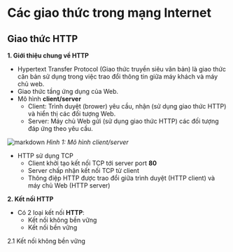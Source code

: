 # **Các giao thức trong mạng Internet**

## **Giao thức HTTP**


**1. Giới thiệu chung về HTTP**

- Hypertext Transfer Protocol (Giao thức truyền siêu văn bản) là giao thức căn bản sử dụng trong việc trao đổi thông tin giữa máy khách và máy chủ web.
- Giao thức tầng ứng dụng của Web.
- Mô hình **client/server**
    - Client: Trình duyệt (brower) yêu cầu, nhận (sử dụng giao thức HTTP) và hiển thị các đối tượng Web.
    - Server: Máy chủ Web gửi (sử dụng giao thức HTTP) các đối tượng đáp ứng theo yêu cầu.
    

![markdown](http://3.bp.blogspot.com/-5LzAAr6VSWU/U51ZfCEka-I/AAAAAAAAAFg/yYxPUkzbok8/s1600/11.PNG) 
*Hình 1: Mô hình client/server*
- HTTP sử dụng TCP
    - Client khởi tạo kết nối TCP tới server port **80**
    - Server chấp nhận kết nối TCP từ client 
    - Thông điệp HTTP được trao đổi giữa trình duyệt (HTTP client) và máy chủ Web (HTTP server)
    
**2. Kết nối HTTP**
- Có 2 loại kết nối **HTTP**:
    + Kết nối không bền vững 
    + Kết nối bền vững

2.1 Kết nối không bền vững

